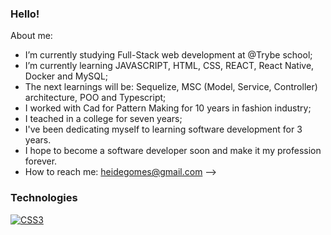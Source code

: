 ### Hello!

About me:

- I’m currently studying Full-Stack web development at @Trybe school;
- I’m currently learning JAVASCRIPT, HTML, CSS, REACT, React Native, Docker and MySQL;
- The next learnings will be: Sequelize, MSC (Model, Service, Controller) architecture, POO and Typescript; 
- I worked with  Cad for Pattern Making for 10 years in fashion industry;
- I teached in a college for seven years;
- I've been dedicating myself to learning software development for 3 years. 
- I hope to become a software developer soon and make it my profession forever.
-  How to reach me: heidegomes@gmail.com
-->

### Technologies

<a href="[CSS3]"><img alt="CSS3" src="https://img.shields.io/badge/CSS3-1572B6?style=for-the-badge&logo=css3&logoColor=white" /></a>
